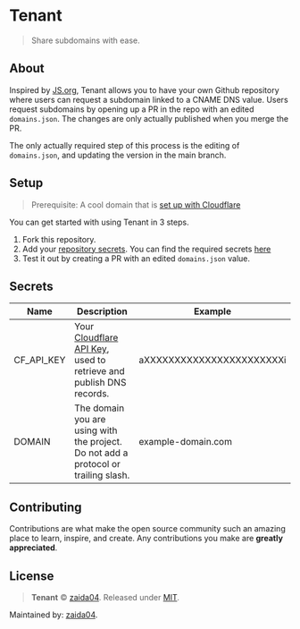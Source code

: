 # Tenant

> Share subdomains with ease.

## About

Inspired by [JS.org](http://js.org), Tenant allows you to have your own Github repository where users can request a subdomain linked to a CNAME DNS value. Users request subdomains by opening up a PR in the repo with an edited `domains.json`. The changes are only actually published when you merge the PR.

The only actually required step of this process is the editing of `domains.json`, and updating the version in the main branch.

## Setup

> Prerequisite: A cool domain that is [set up with Cloudflare](https://community.cloudflare.com/t/step-1-adding-your-domain-to-cloudflare/64309)

You can get started with using Tenant in 3 steps.

1. Fork this repository.
2. Add your [repository secrets](https://docs.github.com/en/codespaces/managing-codespaces-for-your-organization/managing-encrypted-secrets-for-your-repository-and-organization-for-github-codespaces#adding-secrets-for-a-repository). You can find the required secrets [here](#secrets)
3. Test it out by creating a PR with an edited `domains.json` value.

## Secrets

| Name       | Description                                                                                                                                        | Example                   |
| ---------- | -------------------------------------------------------------------------------------------------------------------------------------------------- | ------------------------- |
| CF_API_KEY | Your [Cloudflare API Key](https://developers.cloudflare.com/fundamentals/api/get-started/create-token/), used to retrieve and publish DNS records. | aXXXXXXXXXXXXXXXXXXXXXXXi |
| DOMAIN     | The domain you are using with the project. Do not add a protocol or trailing slash.                                                                | example-domain.com        |

## Contributing

Contributions are what make the open source community such an amazing place to learn, inspire, and create. Any contributions you make are **greatly appreciated**.

## License

> **Tenant** © [zaida04](https://github.com/zaida04). Released under [MIT](https://github.com/zaida04/tenant/blob/main/LICENSE).

Maintained by: [zaida04](https://github.com/zaida04).
